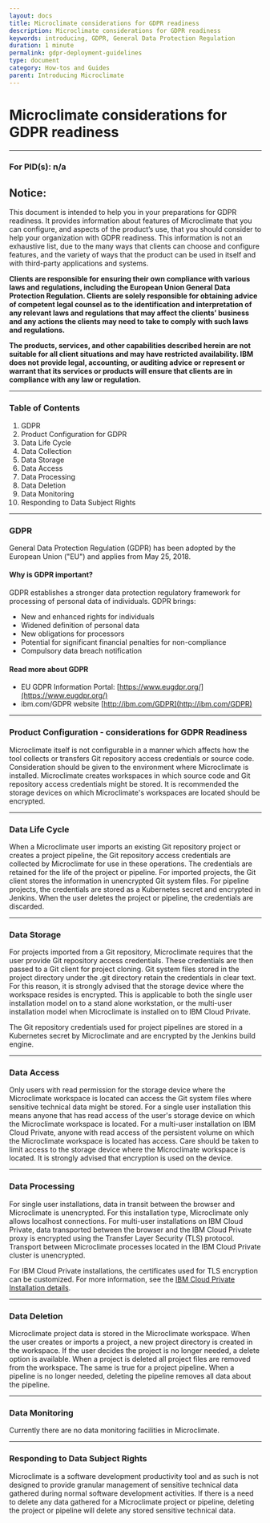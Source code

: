 ```yaml
---
layout: docs
title: Microclimate considerations for GDPR readiness
description: Microclimate considerations for GDPR readiness
keywords: introducing, GDPR, General Data Protection Regulation
duration: 1 minute
permalink: gdpr-deployment-guidelines
type: document
category: How-tos and Guides
parent: Introducing Microclimate
---
```


# Microclimate considerations for GDPR readiness

___________________________________________________________________________________________________
### For PID(s): n/a

## Notice:

This document is intended to help you in your preparations for GDPR readiness. It provides information about features of Microclimate that you can configure, and aspects of the product’s use, that you should consider to help your organization with GDPR readiness. This information is not an exhaustive list, due to the many ways that clients can choose and configure features, and the variety of ways that the product can be used in itself and with third-party applications and systems.

__Clients are responsible for ensuring their own compliance with various laws and regulations, including the European Union General Data Protection Regulation. Clients are solely responsible for obtaining advice of competent legal counsel as to the identification and interpretation of any relevant laws and regulations that may affect the clients’ business and any actions the clients may need to take to comply with such laws and regulations.__

__The products, services, and other capabilities described herein are not suitable for all client situations and may have restricted availability. IBM does not provide legal, accounting, or auditing advice or represent or warrant that its services or products will ensure that clients are in compliance with
any law or regulation.__

___________________________________________________________________________________________________
### Table of Contents
1. GDPR
2. Product Configuration for GDPR
3. Data Life Cycle
4. Data Collection
5. Data Storage
6. Data Access
7. Data Processing
8. Data Deletion
9. Data Monitoring
10. Responding to Data Subject Rights

___________________________________________________________________________________________________
### GDPR

General Data Protection Regulation (GDPR) has been adopted by the European Union ("EU") and applies from May 25, 2018.

#### Why is GDPR important?

GDPR establishes a stronger data protection regulatory framework for processing of personal data of individuals.  GDPR brings:

* New and enhanced rights for individuals
* Widened definition of personal data
* New obligations for processors
* Potential for significant financial penalties for non-compliance
* Compulsory data breach notification

#### Read more about GDPR

* EU GDPR Information Portal: [https://www.eugdpr.org/](https://www.eugdpr.org/)
* ibm.com/GDPR website [http://ibm.com/GDPR](http://ibm.com/GDPR)

___________________________________________________________________________________________________
### Product Configuration - considerations for GDPR Readiness

Microclimate itself is not configurable in a manner which affects how the tool collects or transfers Git repository access credentials or source code. Consideration should be given to the environment where Microclimate is installed. Microclimate creates workspaces in which source code and Git repository access credentials might be stored. It is recommended the storage devices on which Microclimate's workspaces are located should be encrypted.

___________________________________________________________________________________________________
### Data Life Cycle
When a Microclimate user imports an existing Git repository project or creates a project pipeline, the Git repository access credentials are collected by Microclimate for use in these operations. The credentials are retained for the life of the project or pipeline. For imported projects, the Git client stores the information in unencrypted Git system files. For pipeline projects, the credentials are stored as a Kubernetes secret and encrypted in Jenkins. When the user deletes the project or pipeline, the credentials are discarded.

___________________________________________________________________________________________________
### Data Storage
For projects imported from a Git repository, Microclimate requires that the user provide Git repository access credentials.  These credentials are then passed to a Git client for project cloning. Git system files stored in the project directory under the .git directory retain the credentials in clear text. For this reason, it is strongly advised that the storage device where the workspace resides is encrypted. This is applicable to both the single user installation model on to a stand alone workstation, or the multi-user installation model when Microclimate is installed on to IBM Cloud Private.  

The Git repository credentials used for project pipelines are stored in a Kubernetes secret by Microclimate and are encrypted by the Jenkins build engine.

___________________________________________________________________________________________________
### Data Access
Only users with read permission for the storage device where the Microclimate workspace is located can access the Git system files where sensitive technical data might be stored. For a single user installation this means anyone that has read access of the user's storage device on which the Microclimate workspace is located. For a multi-user installation on IBM Cloud Private, anyone with read access of the persistent volume on which the Microclimate workspace is located has access. Care should be taken to limit access to the storage device where the Microclimate workspace is located. It is strongly advised that encryption is used on the device.

___________________________________________________________________________________________________
### Data Processing
For single user installations, data in transit between the browser and Microclimate is unencrypted. For this installation type, Microclimate only allows localhost connections.  For multi-user installations on IBM Cloud Private, data transported between the browser and the IBM Cloud Private proxy is encrypted using the Transfer Layer Security (TLS) protocol. Transport between Microclimate processes located in the IBM Cloud Private cluster is unencrypted.  

For IBM Cloud Private installations, the certificates used for TLS encryption can be customized. For more information, see the [IBM Cloud Private Installation details](https://github.com/IBM/charts/blob/master/stable/ibm-microclimate/README.md).

___________________________________________________________________________________________________
### Data Deletion
Microclimate project data is stored in the Microclimate workspace. When the user creates or imports a project, a new project directory is created in the workspace. If the user decides the project is no longer needed, a delete option is available. When a project is deleted all project files are removed from the workspace. The same is true for a project pipeline. When a pipeline is no longer needed, deleting the pipeline removes all data about the pipeline.

___________________________________________________________________________________________________
### Data Monitoring
Currently there are no data monitoring facilities in Microclimate.

___________________________________________________________________________________________________
### Responding to Data Subject Rights
Microclimate is a software development productivity tool and as such is not designed to provide granular management of sensitive technical data gathered during normal software development activities.  If there is a need to delete any data gathered for a Microclimate project or pipeline, deleting the project or pipeline will delete any stored sensitive technical data.
